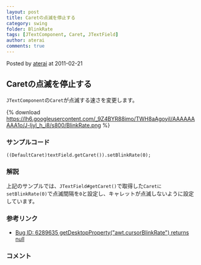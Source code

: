 ```yaml
---
layout: post
title: Caretの点滅を停止する
category: swing
folder: BlinkRate
tags: [JTextComponent, Caret, JTextField]
author: aterai
comments: true
---
```


Posted by [aterai](http://terai.xrea.jp/aterai.html) at 2011-02-21

## Caretの点滅を停止する
`JTextComponent`の`Caret`が点滅する速さを変更します。

{% download https://lh6.googleusercontent.com/_9Z4BYR88imo/TWH8aAgoyiI/AAAAAAAAA1o/J-ljyl_h_i8/s800/BlinkRate.png %}

### サンプルコード
<pre class="prettyprint"><code>((DefaultCaret)textField.getCaret()).setBlinkRate(0);
</code></pre>

### 解説
上記のサンプルでは、`JTextField#getCaret()`で取得した`CaretにsetBlinkRate(0)`で点滅間隔を`0`と設定し、キャレットが点滅しないように設定しています。

### 参考リンク
- [Bug ID: 6289635 getDesktopProperty("awt.cursorBlinkRate") returns null](http://bugs.sun.com/bugdatabase/view_bug.do?bug_id=6289635)

<!-- dummy comment line for breaking list -->

### コメント
